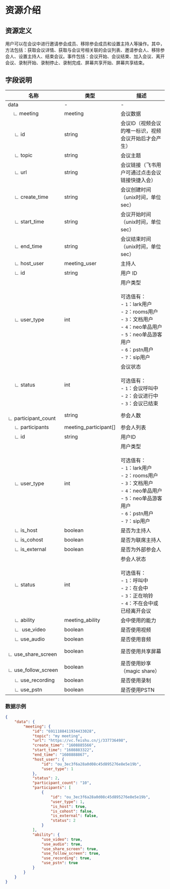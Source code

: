 #  资源介绍
##  资源定义
用户可以在会议中进行邀请参会成员、移除参会成员和设置主持人等操作。其中，方法包括：获取会议详情、获取与会议号相关联的会议列表、邀请参会人、移除参会人、设置主持人、结束会议。事件包括：会议开始、会议结束、加入会议、离开会议、录制开始、录制停止、录制完成、屏幕共享开始、屏幕共享结束。

##  字段说明
| 名称 | 类型 | 描述 |
| --- | --- | --- |
| data | - | - |
| &emsp;∟&nbsp;meeting | meeting | 会议数据 |
| &emsp; ∟&nbsp;id | string | 会议ID（视频会议的唯一标识，视频会议开始后才会产生） |
| &emsp; ∟&nbsp;topic | string | 会议主题 |
| &emsp; ∟&nbsp;url | string | 会议链接（飞书用户可通过点击会议链接快捷入会） |
| &emsp; ∟&nbsp;create_time | string | 会议创建时间（unix时间，单位sec） |
| &emsp; ∟&nbsp;start_time | string | 会议开始时间（unix时间，单位sec） |
| &emsp; ∟&nbsp;end_time | string | 会议结束时间（unix时间，单位sec） |
| &emsp; ∟&nbsp;host_user | meeting_user | 主持人 |
| &emsp; ∟&nbsp;id | string | 用户 ID |
| &emsp; ∟&nbsp;user_type | int | 用户类型<br> <br>可选值有：<br>- `1`：lark用户<br>- `2`：rooms用户<br>- `3`：文档用户<br>- `4`：neo单品用户<br>- `5`：neo单品游客用户<br>- `6`：pstn用户<br>- `7`：sip用户 |
| &emsp; ∟&nbsp;status | int | 会议状态<br> <br>可选值有：<br>- `1`：会议呼叫中<br>- `2`：会议进行中<br>- `3`：会议已结束 |
| &emsp; ∟&nbsp;participant_count | string | 参会人数 |
| &emsp; ∟&nbsp;participants | meeting_participant[] | 参会人列表 |
| &emsp; ∟&nbsp;id | string | 用户ID |
| &emsp; ∟&nbsp;user_type | int | 用户类型<br> <br>可选值有：<br>- `1`：lark用户<br>- `2`：rooms用户<br>- `3`：文档用户<br>- `4`：neo单品用户<br>- `5`：neo单品游客用户<br>- `6`：pstn用户<br>- `7`：sip用户 |
| &emsp; ∟&nbsp;is_host | boolean | 是否为主持人 |
| &emsp; ∟&nbsp;is_cohost | boolean | 是否为联席主持人 |
| &emsp; ∟&nbsp;is_external | boolean | 是否为外部参会人 |
| &emsp; ∟&nbsp;status | int | 参会人状态<br> <br>可选值有：<br>- `1`：呼叫中<br>- `2`：在会中<br>- `3`：正在响铃<br>- `4`：不在会中或已经离开会议 |
| &emsp; ∟&nbsp;ability | meeting_ability | 会中使用的能力 |
| &emsp; ∟&nbsp; use_video | boolean | 是否使用视频 |
| &emsp; ∟&nbsp;use_audio | boolean | 是否使用音频 |
| &emsp; ∟&nbsp;use_share_screen | boolean | 是否使用共享屏幕 |
| &emsp; ∟&nbsp;use_follow_screen | boolean | 是否使用妙享（magic share） |
| &emsp; ∟&nbsp;use_recording | boolean | 是否使用录制 |
| &emsp; ∟&nbsp;use_pstn | boolean | 是否使用PSTN |


###  数据示例
```json
{
    "data": {
        "meeting": {
            "id": "6911188411934433028",
            "topic": "my meeting",
            "url": "https://vc.feishu.cn/j/337736498",
            "create_time": "1608885566",
            "start_time": "1608883322",
            "end_time": "1608888867",
            "host_user": {
                "id": "ou_3ec3f6a28a0d08c45d895276e8e5e19b",
                "user_type": 1
            },
            "status": 2,
            "participant_count": "10",
            "participants": [
                {
                    "id": "ou_3ec3f6a28a0d08c45d895276e8e5e19b",
                    "user_type": 1,
                    "is_host": true,
                    "is_cohost": false,
                    "is_external": false,
                    "status": 2
                }
            ],
            "ability": {
                "use_video": true,
                "use_audio": true,
                "use_share_screen": true,
                "use_follow_screen": true,
                "use_recording": true,
                "use_pstn": true
            }
        }
    }
}
```
